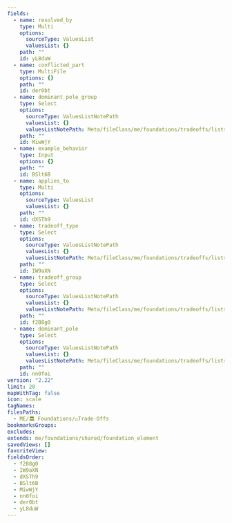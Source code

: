 ```yaml
---
fields:
  - name: resolved_by
    type: Multi
    options:
      sourceType: ValuesList
      valuesList: {}
    path: ""
    id: yL8duW
  - name: conflicted_part
    type: MultiFile
    options: {}
    path: ""
    id: der0bt
  - name: dominant_pole_group
    type: Select
    options:
      sourceType: ValuesListNotePath
      valuesList: {}
      valuesListNotePath: Meta/fileClass/me/foundations/tradeoffs/lists/tradeoff pole group list.md
    path: ""
    id: MiwWjY
  - name: example_behavior
    type: Input
    options: {}
    path: ""
    id: BSlt6B
  - name: applies_to
    type: Multi
    options:
      sourceType: ValuesList
      valuesList: {}
    path: ""
    id: dXSTh9
  - name: tradeoff_type
    type: Select
    options:
      sourceType: ValuesListNotePath
      valuesList: {}
      valuesListNotePath: Meta/fileClass/me/foundations/tradeoffs/lists/tradeoff type list.md
    path: ""
    id: IW9aXN
  - name: tradeoff_group
    type: Select
    options:
      sourceType: ValuesListNotePath
      valuesList: {}
      valuesListNotePath: Meta/fileClass/me/foundations/tradeoffs/lists/tradeoff group list.md
    path: ""
    id: f2B8g0
  - name: dominant_pole
    type: Select
    options:
      sourceType: ValuesListNotePath
      valuesList: {}
      valuesListNotePath: Meta/fileClass/me/foundations/tradeoffs/lists/tradeoff pole type list.md
    path: ""
    id: nn0foi
version: "2.22"
limit: 20
mapWithTag: false
icon: scale
tagNames: 
filesPaths:
  - ME/🏛️ Foundations/⚖️Trade-Offs
bookmarksGroups: 
excludes: 
extends: me/foundations/shared/foundation_element
savedViews: []
favoriteView: 
fieldsOrder:
  - f2B8g0
  - IW9aXN
  - dXSTh9
  - BSlt6B
  - MiwWjY
  - nn0foi
  - der0bt
  - yL8duW
---
```

